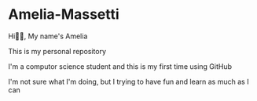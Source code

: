 # Amelia-Massetti
Hi🤙👋, My name's Amelia

This is my personal repository

I'm a computor science student and this is my first time using GitHub

I'm not sure what I'm doing, but I trying to have fun and learn as much as I can
